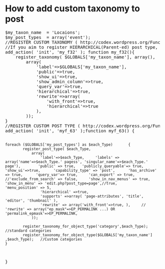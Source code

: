 <h1>How to add custom taxonomy to post</h1>
<pre>
$my_taxon_name  = 'Locaions';
$my_post_types  = array('event');
//REGISTER CUSTOM TAXONOMY ( http://codex.wordpress.org/Function_Reference/register_taxonomy )
//If you aim to register HIERARCHICAL(Parent-ed) post type, read this warning: https://codex.wordpress.org/Function_Reference/register_post_type#hierarchical
add_action( 'init', 'my_f32' ); function my_f32(){ 
    register_taxonomy( $GLOBALS['my_taxon_name'], array(), 
        array( 
			'label'=>$GLOBALS['my_taxon_name'],
			'public'=>true,
			'show_ui'=>true,
			'show_admin_column'=>true,
			'query_var'=>true,
            'hierarchical'=>true,
			'rewrite'=>array(
				'with_front'=>true,
				'hierarchical'=>true
			),  
        ));
}
//REGISTER CUSTOM POST TYPE ( http://codex.wordpress.org/Function_Reference/register_post_type )
add_action( 'init', 'myf_63' );function myf_63() { 

    foreach ($GLOBALS['my_post_types'] as $each_Type)       {
            register_post_type( $each_Type, 
                array( 
                    'label'=>$each_Type,     'labels' => array('name'=>$each_Type.' pagess', 'singular_name'=>$each_Type.' page'),        'public' => true,   'publicly_queryable'=> true,      'show_ui'=>true,      'capability_type' => 'post',      'has_archive' => true,      'query_var'=> true,     'can_export' => true,                   //'exclude_from_search' => false,     'show_in_nav_menus' => true,  'show_in_menu' => 'edit.php?post_type=page',//true,     'menu_position' => 5,
                    'hierarchical' =>true,
                    'supports' =>array( 'page-attributes', 'title', 'editor', 'thumbnail' ), 
                    'rewrite' => array('with_front'=>true, ),     //    'rewrite' => array("ep_mask"=>EP_PERMALINK ...) OR    'permalink_epmask'=>EP_PERMALINK, 
                ));

            register_taxonomy_for_object_type('category',$each_Type);       //standard categories
            register_taxonomy_for_object_type($GLOBALS['my_taxon_name'] ,$each_Type);   //Custom categories
    }
}
</pre>
